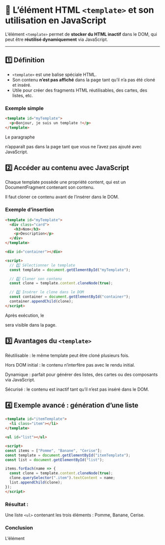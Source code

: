 # 📝 L’élément HTML `<template>` et son utilisation en JavaScript

L’élément `<template>` permet de **stocker du HTML inactif** dans le DOM, qui peut être **réutilisé dynamiquement** via JavaScript.  

---

## 1️⃣ Définition

- `<template>` est une balise spéciale HTML.  
- Son contenu **n’est pas affiché** dans la page tant qu’il n’a pas été cloné et inséré.  
- Utile pour créer des fragments HTML réutilisables, des cartes, des listes, etc.

### Exemple simple
```html
<template id="myTemplate">
  <p>Bonjour, je suis un template !</p>
</template>
```

Le paragraphe <p> n’apparaît pas dans la page tant que vous ne l’avez pas ajouté avec JavaScript.

## 2️⃣ Accéder au contenu avec JavaScript

Chaque template possède une propriété content, qui est un DocumentFragment contenant son contenu.

Il faut cloner ce contenu avant de l’insérer dans le DOM.

### Exemple d’insertion
```html
<template id="myTemplate">
  <div class="card">
    <h3>Nom</h3>
    <p>Description</p>
  </div>
</template>

<div id="container"></div>

<script>
  // 1️⃣ Sélectionner le template
  const template = document.getElementById("myTemplate");

  // 2️⃣ Cloner son contenu
  const clone = template.content.cloneNode(true);

  // 3️⃣ Insérer le clone dans le DOM
  const container = document.getElementById("container");
  container.appendChild(clone);
</script>
```

Après exécution, le <div class="card"> sera visible dans la page.

## 3️⃣ Avantages du `<template>`

Réutilisable : le même template peut être cloné plusieurs fois.

Hors DOM initial : le contenu n’interfère pas avec le rendu initial.

Dynamique : parfait pour générer des listes, des cartes ou des composants via JavaScript.

Sécurisé : le contenu est inactif tant qu’il n’est pas inséré dans le DOM.

## 4️⃣ Exemple avancé : génération d’une liste

```html
<template id="itemTemplate">
  <li class="item"></li>
</template>

<ul id="list"></ul>

<script>
const items = ["Pomme", "Banane", "Cerise"];
const template = document.getElementById("itemTemplate");
const list = document.getElementById("list");

items.forEach(name => {
  const clone = template.content.cloneNode(true);
  clone.querySelector(".item").textContent = name;
  list.appendChild(clone);
});
</script>
```

### Résultat :

Une liste `<ul>` contenant les trois éléments : Pomme, Banane, Cerise.

### Conclusion

L’élément <template> est un outil puissant pour gérer du HTML réutilisable.

Son contenu est inactif jusqu’à ce qu’il soit cloné et ajouté au DOM.

Idéal pour dynamiser des pages web avec JavaScript tout en gardant le HTML initial propre.
